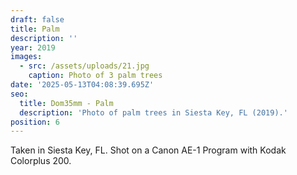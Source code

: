 ```yaml
---
draft: false
title: Palm
description: ''
year: 2019
images:
  - src: /assets/uploads/21.jpg
    caption: Photo of 3 palm trees
date: '2025-05-13T04:08:39.695Z'
seo:
  title: Dom35mm - Palm
  description: 'Photo of palm trees in Siesta Key, FL (2019).'
position: 6
---
```



Taken in Siesta Key, FL. Shot on a Canon AE-1 Program with Kodak Colorplus 200.
